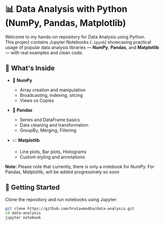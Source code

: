 # 📊 Data Analysis with Python (NumPy, Pandas, Matplotlib)

Welcome to my hands-on repository for Data Analysis using Python.  
This project contains Jupyter Notebooks (`.ipynb`) showcasing practical usage of popular data analysis libraries — **NumPy**, **Pandas**, and **Matplotlib** — with real examples and clean code.

## 🧠 What's Inside

- 🔢 **NumPy**
  - Array creation and manipulation
  - Broadcasting, indexing, slicing
  - Views vs Copies

- 🐼 **Pandas**
  - Series and DataFrame basics
  - Data cleaning and transformation
  - GroupBy, Merging, Filtering

- 📈 **Matplotlib**
  - Line plots, Bar plots, Histograms
  - Custom styling and annotations

**Note:** Please note that currently, there is only a notebook for NumPy. For Pandas, Matplotlib, will be added progressively so soon

## 🚀 Getting Started

Clone the repository and run notebooks using Jupyter:

```bash
git clone https://github.com/hrutavmodha/data-analysis.git
cd data-analysis
jupyter notebook
```